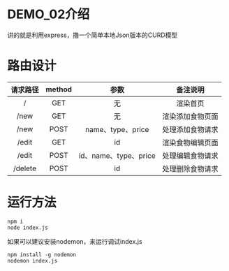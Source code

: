 # DEMO_02介绍

讲的就是利用express，撸一个简单本地Json版本的CURD模型

# 路由设计

| 请求路径 |  method | 参数                     | 备注说明         | 
|:-------:|:-------:|:------------------------:|:---------------:|
| /       | GET     | 无                       | 渲染首页         |
| /new    | GET     | 无                       | 渲染添加食物页面  |
| /new    | POST    | name、type、price        | 处理添加食物请求  |
| /edit   | GET     | id                       | 渲染食物编辑页面  |
| /edit   | POST    | id、name、type、price     | 处理编辑食物请求   |
| /delete | POST    | id                       | 处理删除食物请求   |

# 运行方法

```
npm i
node index.js
```

如果可以建议安装nodemon，来运行调试index.js

```
npm install -g nodemon
nodemon index.js
```